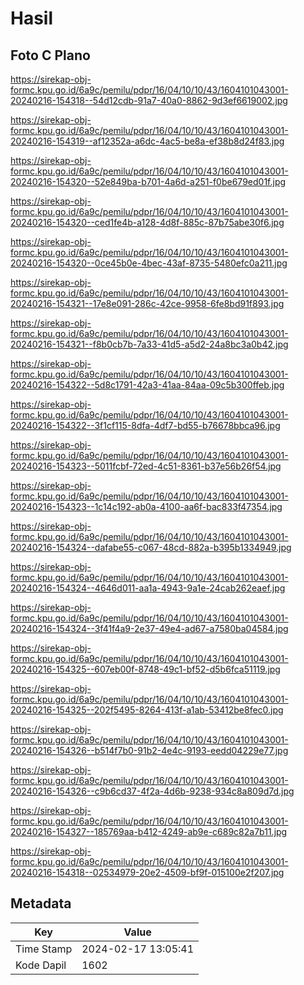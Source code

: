 # Hasil

## Foto C Plano

https://sirekap-obj-formc.kpu.go.id/6a9c/pemilu/pdpr/16/04/10/10/43/1604101043001-20240216-154318--54d12cdb-91a7-40a0-8862-9d3ef6619002.jpg

https://sirekap-obj-formc.kpu.go.id/6a9c/pemilu/pdpr/16/04/10/10/43/1604101043001-20240216-154319--af12352a-a6dc-4ac5-be8a-ef38b8d24f83.jpg

https://sirekap-obj-formc.kpu.go.id/6a9c/pemilu/pdpr/16/04/10/10/43/1604101043001-20240216-154320--52e849ba-b701-4a6d-a251-f0be679ed01f.jpg

https://sirekap-obj-formc.kpu.go.id/6a9c/pemilu/pdpr/16/04/10/10/43/1604101043001-20240216-154320--ced1fe4b-a128-4d8f-885c-87b75abe30f6.jpg

https://sirekap-obj-formc.kpu.go.id/6a9c/pemilu/pdpr/16/04/10/10/43/1604101043001-20240216-154320--0ce45b0e-4bec-43af-8735-5480efc0a211.jpg

https://sirekap-obj-formc.kpu.go.id/6a9c/pemilu/pdpr/16/04/10/10/43/1604101043001-20240216-154321--17e8e091-286c-42ce-9958-6fe8bd91f893.jpg

https://sirekap-obj-formc.kpu.go.id/6a9c/pemilu/pdpr/16/04/10/10/43/1604101043001-20240216-154321--f8b0cb7b-7a33-41d5-a5d2-24a8bc3a0b42.jpg

https://sirekap-obj-formc.kpu.go.id/6a9c/pemilu/pdpr/16/04/10/10/43/1604101043001-20240216-154322--5d8c1791-42a3-41aa-84aa-09c5b300ffeb.jpg

https://sirekap-obj-formc.kpu.go.id/6a9c/pemilu/pdpr/16/04/10/10/43/1604101043001-20240216-154322--3f1cf115-8dfa-4df7-bd55-b76678bbca96.jpg

https://sirekap-obj-formc.kpu.go.id/6a9c/pemilu/pdpr/16/04/10/10/43/1604101043001-20240216-154323--5011fcbf-72ed-4c51-8361-b37e56b26f54.jpg

https://sirekap-obj-formc.kpu.go.id/6a9c/pemilu/pdpr/16/04/10/10/43/1604101043001-20240216-154323--1c14c192-ab0a-4100-aa6f-bac833f47354.jpg

https://sirekap-obj-formc.kpu.go.id/6a9c/pemilu/pdpr/16/04/10/10/43/1604101043001-20240216-154324--dafabe55-c067-48cd-882a-b395b1334949.jpg

https://sirekap-obj-formc.kpu.go.id/6a9c/pemilu/pdpr/16/04/10/10/43/1604101043001-20240216-154324--4646d011-aa1a-4943-9a1e-24cab262eaef.jpg

https://sirekap-obj-formc.kpu.go.id/6a9c/pemilu/pdpr/16/04/10/10/43/1604101043001-20240216-154324--3f41f4a9-2e37-49e4-ad67-a7580ba04584.jpg

https://sirekap-obj-formc.kpu.go.id/6a9c/pemilu/pdpr/16/04/10/10/43/1604101043001-20240216-154325--607eb00f-8748-49c1-bf52-d5b6fca51119.jpg

https://sirekap-obj-formc.kpu.go.id/6a9c/pemilu/pdpr/16/04/10/10/43/1604101043001-20240216-154325--202f5495-8264-413f-a1ab-53412be8fec0.jpg

https://sirekap-obj-formc.kpu.go.id/6a9c/pemilu/pdpr/16/04/10/10/43/1604101043001-20240216-154326--b514f7b0-91b2-4e4c-9193-eedd04229e77.jpg

https://sirekap-obj-formc.kpu.go.id/6a9c/pemilu/pdpr/16/04/10/10/43/1604101043001-20240216-154326--c9b6cd37-4f2a-4d6b-9238-934c8a809d7d.jpg

https://sirekap-obj-formc.kpu.go.id/6a9c/pemilu/pdpr/16/04/10/10/43/1604101043001-20240216-154327--185769aa-b412-4249-ab9e-c689c82a7b11.jpg

https://sirekap-obj-formc.kpu.go.id/6a9c/pemilu/pdpr/16/04/10/10/43/1604101043001-20240216-154318--02534979-20e2-4509-bf9f-015100e2f207.jpg


## Metadata

| Key        | Value               |
| ---------- | ------------------- |
| Time Stamp | 2024-02-17 13:05:41 |
| Kode Dapil | 1602                |



